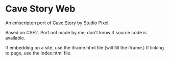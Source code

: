 # Cave Story Web

An emscripten port of [Cave Story](https://cavestory.org) by Studio Pixel.

Based on CSE2. Port not made by me; don't know if source code is available.


If embedding on a site, use the iframe.html file (will fill the iframe.) 
If linking to page, use the index.html file.
